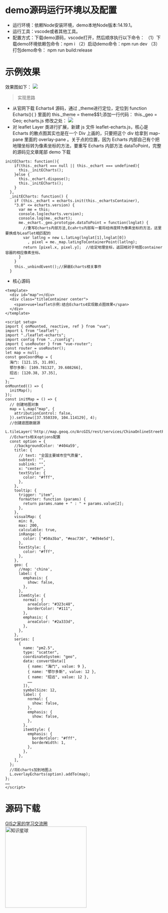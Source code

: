 # demo源码运行环境以及配置
> 
- 运行环境：依赖Node安装环境，demo本地Node版本:14.19.1。
- 运行工具：vscode或者其他工具。
- 配置方式：下载demo源码，vscode打开，然后顺序执行以下命令：
（1）下载demo环境依赖包命令：npm i 
（2）启动demo命令：npm run dev
（3）打包demo命令： npm run build:release 


# 示例效果
效果图如下：
![](https://gitee.com/gishome/gis-learning-circle/raw/main/%E6%95%88%E6%9E%9C%E5%9B%BE/%E5%85%8B%E9%87%8C%E9%87%91%E6%8F%92%E5%80%BC%E6%B8%B2%E6%9F%93.jpg)

>实现思路
- 从官网下载 Echarts4 源码，通过 _theme进行定位，定位到 function Echarts(){ } 里面的 this._theme = theme$$1;添加一行代码： this._geo = Geo;
echarts.js 修改之处：
![](https://gitee.com/gishome/gis-learning-circle/raw/main/%E6%95%88%E6%9E%9C%E5%9B%BE/%E5%85%8B%E9%87%8C%E9%87%91%E6%8F%92%E5%80%BC%E6%B8%B2%E6%9F%93.jpg)
- 对 leaflet Layer 类进行扩展，新建 js 文件 leaflet-echarts.js，核心是 Echarts 的散点图其实也是在一个 Div 上画的，只要把这个 div 给拿到 map-pane 里面的 overlay-pane 。关于点的位置，因为 Echarts 内部自己有个把地理坐标转为像素坐标的方法，要重写 Echarts 内部方法 dataToPoint，完整的源码见文章尾部 demo 下载
```
initECharts: function(){
    if(this._echart === null || this._echart === undefined){
      this._initECharts();
    }else {
      this._echart.dispose();
      this._initECharts();
    }
  },
  _initECharts: function() {
    if (this._echart = echarts.init(this._echartsContainer),
    "3.0" <= echarts.version) {
      var me = this;
      console.log(echarts.version);
      console.log(me._echart);
      me._echart._geo.prototype.dataToPoint = function(lnglat) {
        //重写Echarts内部方法,Ecahrts内部有一套将经纬度转为像素坐标的方法，这里要换成与Leaflet相匹配的
        var latlng = new L.latLng(lnglat[1],lnglat[0])
          , pixel = me._map.latLngToContainerPoint(latlng);
        return [pixel.x, pixel.y];  //给定地理坐标，返回相对于地图container容器的相应像素坐标。
      }
    }
    this._unbindEvent();//屏蔽Echarts相关事件
  }
```

- 核心源码
```
<template>
  <div id="map"></div>
  <div class="titleContainer center">
    <span>vue+leaflet示例:结合Echarts4实现散点图效果</span>
  </div>
</template>

<script setup>
import { onMounted, reactive, ref } from "vue";
import L from "leaflet";
import "./leaflet-echarts";
import config from "../config";
import { useRouter } from "vue-router";
const router = useRouter();
let map = null;
const geoCoordMap = {
  海门: [121.15, 31.89],
  鄂尔多斯: [109.781327, 39.608266],
  招远: [120.38, 37.35],
  ……
};
onMounted(() => {
  initMap();
});
const initMap = () => {
  // 创建地图对象
  map = L.map("map", {
    attributionControl: false,
  }).setView([37.550339, 104.114129], 4);
  //创建底图数据源
  L.tileLayer('http://map.geoq.cn/ArcGIS/rest/services/ChinaOnlineStreetPurplishBlue/MapServer/tile/{z}/{y}/{x}').addTo(map);
  //Echarts相关options配置
  const option = {
    //backgroundColor: '#404a59',
    title: {
      // text: "全国主要城市空气质量",
      subtext: "",
      sublink: "",
      x: "center",
      textStyle: {
        color: "#fff",
      },
    },
    tooltip: {
      trigger: "item",
      formatter: function (params) {
        return params.name + " : " + params.value[2];
      },
    },
    visualMap: {
      min: 0,
      max: 200,
      calculable: true,
      inRange: {
        color: ["#50a3ba", "#eac736", "#d94e5d"],
      },
      textStyle: {
        color: "#fff",
      },
    },
    geo: {
      //map: 'china',
      label: {
        emphasis: {
          show: false,
        },
      },
      itemStyle: {
        normal: {
          areaColor: "#323c48",
          borderColor: "#111",
        },
        emphasis: {
          areaColor: "#2a333d",
        },
      },
    },
    series: [
      {
        name: "pm2.5",
        type: "scatter",
        coordinateSystem: "geo",
        data: convertData([
          { name: "海门", value: 9 },
          { name: "鄂尔多斯", value: 12 },
          { name: "招远", value: 12 },
          ……
        ]),
        symbolSize: 12,
        label: {
          normal: {
            show: false,
          },
          emphasis: {
            show: false,
          },
        },
        itemStyle: {
          emphasis: {
            borderColor: "#fff",
            borderWidth: 1,
          },
        },
      },
    ],
  };
  //将Echarts加到地图上
  L.overlayEcharts(option).addTo(map);
};
……
</script>
```
# 源码下载  
[GIS之家的学习交流圈](https://t.zsxq.com/Ivg49)   
<img src="https://gitee.com/gishome/gis-learning-circle/raw/main/%E6%95%88%E6%9E%9C%E5%9B%BE/%E7%9F%A5%E8%AF%86%E6%98%9F%E7%90%83.jpg" width="260" height="auto" alt="知识星球">
